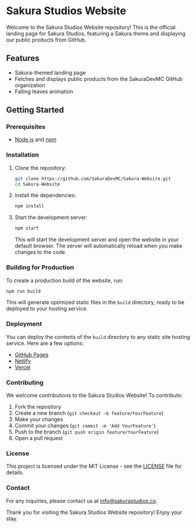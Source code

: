 
# Sakura Studios Website

Welcome to the Sakura Studios Website repository! This is the official landing page for Sakura Studios, featuring a Sakura theme and displaying our public products from GitHub.

## Features

- Sakura-themed landing page
- Fetches and displays public products from the SakuraDevMC GitHub organization
- Falling leaves animation

## Getting Started

### Prerequisites

- [Node.js](https://nodejs.org/) and [npm](https://www.npmjs.com/get-npm)

### Installation

1. Clone the repository:

   ```sh
   git clone https://github.com/SakuraDevMC/Sakura-Website.git
   cd Sakura-Website
   ```

2. Install the dependencies:

   ```sh
   npm install
   ```

3. Start the development server:

   ```sh
   npm start
   ```

   This will start the development server and open the website in your default browser. The server will automatically reload when you make changes to the code.

### Building for Production

To create a production build of the website, run:

   ```sh
   npm run build
   ```

   This will generate optimized static files in the `build` directory, ready to be deployed to your hosting service.

### Deployment

You can deploy the contents of the `build` directory to any static site hosting service. Here are a few options:

- [GitHub Pages](https://pages.github.com/)
- [Netlify](https://www.netlify.com/)
- [Vercel](https://vercel.com/)

### Contributing

We welcome contributions to the Sakura Studios Website! To contribute:

1. Fork the repository
2. Create a new branch (`git checkout -b feature/YourFeature`)
3. Make your changes
4. Commit your changes (`git commit -m 'Add YourFeature'`)
5. Push to the branch (`git push origin feature/YourFeature`)
6. Open a pull request

### License

This project is licensed under the MIT License - see the [LICENSE](LICENSE) file for details.

### Contact

For any inquiries, please contact us at [info@sakurastudios.co](mailto:info@sakurastudios.co).

Thank you for visiting the Sakura Studios Website repository! Enjoy your stay.
```
